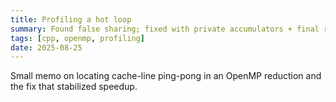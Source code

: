 ```yaml
---
title: Profiling a hot loop
summary: Found false sharing; fixed with private accumulators + final reduction.
tags: [cpp, openmp, profiling]
date: 2025-08-25
---
```

Small memo on locating cache-line ping-pong in an OpenMP reduction and the fix that stabilized speedup.